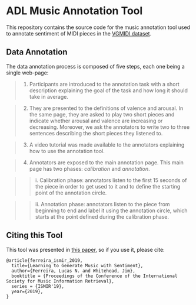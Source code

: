 # ADL Music Annotation Tool

This repository contains the source code for the music annotation tool used to annotate sentiment of MIDI pieces in the [VGMIDI dataset](https://github.com/lucasnfe/vgmidi).

## Data Annotation
The data annotation process is composed of five steps, each one being a single web-page:  

> 1. Participants are introduced to the annotation task with a short description explaining the goal of the task and how long it should take in average.

> 2. They are presented to the definitions of valence and arousal. In the same page, they are asked to play two short pieces and indicate whether arousal and valence are increasing or decreasing. Moreover, we ask the annotators to write two to three sentences describing the short pieces they listened to.

> 3. A video tutorial was made available to the annotators explaining how to use the annotation tool.

> 4. Annotators are exposed to the main annotation page. This main page has two phases: *calibration* and *annotation*.

 >> i. Calibration phase: annotators listen to the first 15 seconds of the piece in order to get used to it and to define the   starting point of the annotation circle.  
  
 >> ii. Annotation phase: annotators listen to the piece from beginning to end and label it using the annotation circle, which starts at the point defined during the calibration phase.

## Citing this Tool
This tool was presented in [this paper](http://www.lucasnferreira.com/papers/2019/ismir-learning.pdf), so if you use it, 
please cite:

```
@article{ferreira_ismir_2019,
  title={Learning to Generate Music with Sentiment},
  author={Ferreira, Lucas N. and Whitehead, Jim},
  booktitle = {Proceedings of the Conference of the International Society for Music Information Retrieval},
  series = {ISMIR'19},
  year={2019},
}
```
